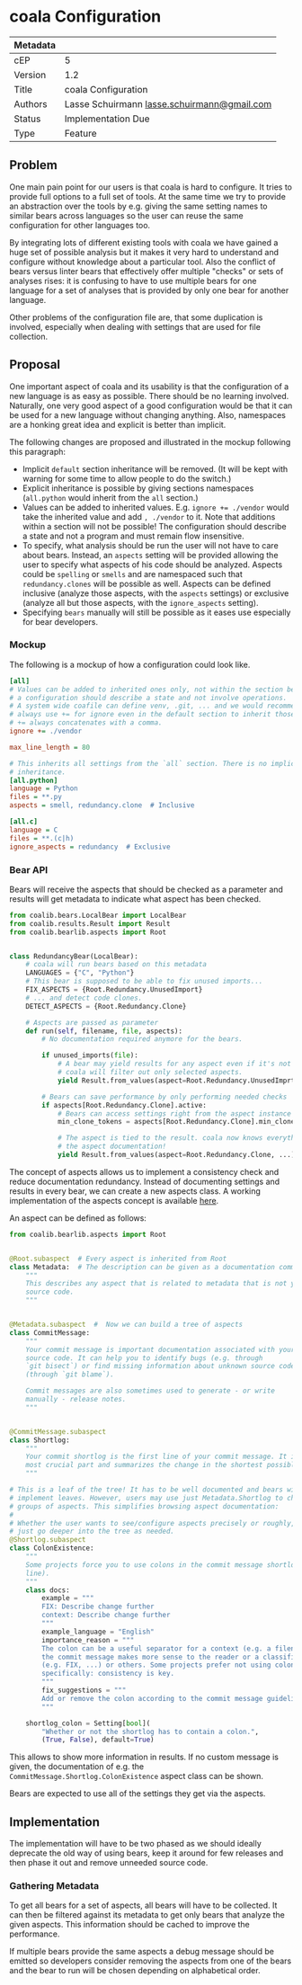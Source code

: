 # coala Configuration

| Metadata     |                                               |
| ------------ |-----------------------------------------------|
| cEP          | 5                                             |
| Version      | 1.2                                           |
| Title        | coala Configuration                           |
| Authors      | Lasse Schuirmann <lasse.schuirmann@gmail.com> |
| Status       | Implementation Due                            |
| Type         | Feature                                       |

## Problem

One main pain point for our users is that coala is hard to configure. It tries
to provide full options to a full set of tools. At the same time we try to
provide an abstraction over the tools by e.g. giving the same setting names to
similar bears across languages so the user can reuse the same configuration for
other languages too.

By integrating lots of different existing tools with coala we have gained a
huge set of possible analysis but it makes it very hard to understand and
configure without knowledge about a particular tool. Also the conflict of bears
versus linter bears that effectively offer multiple "checks" or sets of
analyses rises: it is confusing to have to use multiple bears for one language
for a set of analyses that is provided by only one bear for another language.

Other problems of the configuration file are, that some duplication is
involved, especially when dealing with settings that are used for file
collection.

## Proposal

One important aspect of coala and its usability is that the configuration of a
new language is as easy as possible. There should be no learning involved.
Naturally, one very good aspect of a good configuration would be that it can be
used for a new language without changing anything. Also, namespaces are a
honking great idea and explicit is better than implicit.

The following changes are proposed and illustrated in the mockup following this
paragraph:

- Implicit `default` section inheritance will be removed. (It will be kept with
  warning for some time to allow people to do the switch.)
- Explicit inheritance is possible by giving sections namespaces (`all.python`
  would inherit from the `all` section.)
- Values can be added to inherited values. E.g. `ignore += ./vendor` would take
  the inherited value and add `, ./vendor` to it. Note that additions within
  a section will not be possible! The configuration should describe a state and
  not a program and must remain flow insensitive.
- To specify, what analysis should be run the user will not have to care about
  bears. Instead, an `aspects` setting will be provided allowing the user to
  specify what aspects of his code should be analyzed. Aspects could be
  `spelling` or `smells` and are namespaced such that `redundancy.clones` will
  be possible as well. Aspects can be defined inclusive (analyze those aspects,
  with the `aspects` settings) or exclusive (analyze all but those aspects,
  with the `ignore_aspects` setting).
- Specifying `bears` manually will still be possible as it eases use especially
  for bear developers.

### Mockup

The following is a mockup of how a configuration could look like.

```ini
[all]
# Values can be added to inherited ones only, not within the section because
# a configuration should describe a state and not involve operations.
# A system wide coafile can define venv, .git, ... and we would recommend to
# always use += for ignore even in the default section to inherit those values.
# += always concatenates with a comma.
ignore += ./vendor

max_line_length = 80

# This inherits all settings from the `all` section. There is no implicit
# inheritance.
[all.python]
language = Python
files = **.py
aspects = smell, redundancy.clone  # Inclusive

[all.c]
language = C
files = **.(c|h)
ignore_aspects = redundancy  # Exclusive
```

### Bear API

Bears will receive the aspects that should be checked as a parameter and
results will get metadata to indicate what aspect has been checked.

```python
from coalib.bears.LocalBear import LocalBear
from coalib.results.Result import Result
from coalib.bearlib.aspects import Root


class RedundancyBear(LocalBear):
    # coala will run bears based on this metadata
    LANGUAGES = {"C", "Python"}
    # This bear is supposed to be able to fix unused imports...
    FIX_ASPECTS = {Root.Redundancy.UnusedImport}
    # ... and detect code clones.
    DETECT_ASPECTS = {Root.Redundancy.Clone}

    # Aspects are passed as parameter
    def run(self, filename, file, aspects):
        # No documentation required anymore for the bears.

        if unused_imports(file):
            # A bear may yield results for any aspect even if it's not selected.
            # coala will filter out only selected aspects.
            yield Result.from_values(aspect=Root.Redundancy.UnusedImprt, ...)

        # Bears can save performance by only performing needed checks
        if aspects[Root.Redundancy.Clone].active:
            # Bears can access settings right from the aspect instance
            min_clone_tokens = aspects[Root.Redundancy.Clone].min_clone_tokens

            # The aspect is tied to the result. coala now knows everything from
            # the aspect documentation!
            yield Result.from_values(aspect=Root.Redundancy.Clone, ...)
```

The concept of aspects allows us to implement a consistency check and reduce
documentation redundancy. Instead of documenting settings and results in every
bear, we can create a new aspects class. A working implementation of the
aspects concept is available [here](https://github.com/coala/coala/blob/cdaa239cc8e96e022f3b4e144e16a8a9303dcadd/coalib/bearlib/aspects/__init__.py).

An aspect can be defined as follows:

```python
from coalib.bearlib.aspects import Root


@Root.subaspect  # Every aspect is inherited from Root
class Metadata:  # The description can be given as a documentation comment
    """
    This describes any aspect that is related to metadata that is not your
    source code.
    """


@Metadata.subaspect  #  Now we can build a tree of aspects
class CommitMessage:
    """
    Your commit message is important documentation associated with your
    source code. It can help you to identify bugs (e.g. through
    `git bisect`) or find missing information about unknown source code
    (through `git blame`).

    Commit messages are also sometimes used to generate - or write
    manually - release notes.
    """


@CommitMessage.subaspect
class Shortlog:
    """
    Your commit shortlog is the first line of your commit message. It is the
    most crucial part and summarizes the change in the shortest possible manner.
    """

# This is a leaf of the tree! It has to be well documented and bears will only
# implement leaves. However, users may use just Metadata.Shortlog to check for
# groups of aspects. This simplifies browsing aspect documentation:
#
# Whether the user wants to see/configure aspects precisely or roughly, he can
# just go deeper into the tree as needed.
@Shortlog.subaspect
class ColonExistence:
    """
    Some projects force you to use colons in the commit message shortlog (first
    line).
    """
    class docs:
        example = """
        FIX: Describe change further
        context: Describe change further
        """
        example_language = "English"
        importance_reason = """
        The colon can be a useful separator for a context (e.g. a filename) so
        the commit message makes more sense to the reader or a classification
        (e.g. FIX, ...) or others. Some projects prefer not using colons
        specifically: consistency is key.
        """
        fix_suggestions = """
        Add or remove the colon according to the commit message guidelines.
        """

    shortlog_colon = Setting[bool](
        "Whether or not the shortlog has to contain a colon.",
        (True, False), default=True)
```

This allows to show more information in results. If no custom message is given,
the documentation of e.g. the `CommitMessage.Shortlog.ColonExistence` aspect
class can be shown.

Bears are expected to use all of the settings they get via the aspects.

## Implementation

The implementation will have to be two phased as we should ideally deprecate
the old way of using bears, keep it around for few releases and then phase it
out and remove unneeded source code.

### Gathering Metadata

To get all bears for a set of aspects, all bears will have to be collected. It
can then be filtered against its metadata to get only bears that analyze the
given aspects. This information should be cached to improve the performance.

If multiple bears provide the same aspects a debug message should be emitted
so developers consider removing the aspects from one of the bears and the bear
to run will be chosen depending on alphabetical order.
